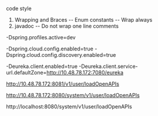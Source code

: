 

code style

1. Wrapping and Braces -- Enum constants -- Wrap always
2. javadoc -- Do not wrap one line comments



-Dspring.profiles.active=dev

-Dspring.cloud.config.enabled=true -Dspring.cloud.config.discovery.enabled=true

-Deureka.client.enabled=true -Deureka.client.service-url.defaultZone=http://10.48.78.172:7080/eureka



http://10.48.78.172:8081/v1/user/loadOpenAPIs



http://10.48.78.172:8080/system/v1/user/loadOpenAPIs

http://localhost:8080/system/v1/user/loadOpenAPIs